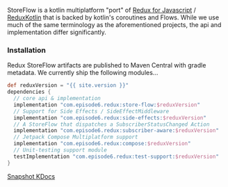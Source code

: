 StoreFlow is a kotlin multiplatform "port" of [Redux for Javascript](https://redux.js.org/) / [ReduxKotlin](https://reduxkotlin.org/) that is backed by kotlin's coroutines and Flows. While we use much of the same terminology as the aforementioned projects, the api and implementation differ significantly.

### Installation
Redux StoreFlow artifacts are published to Maven Central with gradle metadata. We currently ship the following modules...
```groovy
def reduxVersion = "{{ site.version }}"
dependencies {
  // core api & implementation
  implementation "com.episode6.redux:store-flow:$reduxVersion"
  // Support for Side Effects / SideEffectMiddleware
  implementation "com.episode6.redux:side-effects:$reduxVersion"
  // A StoreFlow that dispatches a SubscriberStatusChanged Action
  implementation "com.episode6.redux:subscriber-aware:$reduxVersion"
  // Jetpack Compose Multiplatform support
  implementation "com.episode6.redux:compose:$reduxVersion"
  // Unit-testing support module
  testImplementation "com.episode6.redux:test-support:$reduxVersion"
}
```

[Snapshot KDocs](docs/main/)
